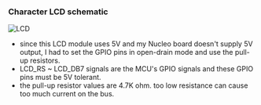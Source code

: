 ### Character LCD schematic

![LCD](https://user-images.githubusercontent.com/57129682/164863909-dd398ad4-5329-4bd5-a633-860951d29abd.PNG)
- since this LCD module uses 5V and my Nucleo board doesn't supply 5V output, I had to set the GPIO pins in open-drain mode and use the pull-up resistors. 
- LCD_RS ~ LCD_DB7 signals are the MCU's GPIO signals and these GPIO pins must be 5V tolerant.
- the pull-up resistor values are 4.7K ohm. too low resistance can cause too much current on the bus. 
